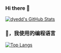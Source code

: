 ### Hi there 👋
[![dyedd's GitHub Stats](https://github-readme-stats.vercel.app/api?username=Tlntin&show_icons=true&hide=contribs,prs&count_private=true&bg_color=30,77FFD2,6297DB,1EECFF&title_color=fff&text_color=fff&icon_color=fff)](https://github.com/Tlntin)
### 🤔，我使用的编程语言
[![Top Langs](https://github-readme-stats.vercel.app/api/top-langs/?username=Tlntin&layout=compact)](https://github.com/Tlntin)
<!--
**Tlntin/Tlntin** is a ✨ _special_ ✨ repository because its `README.md` (this file) appears on your GitHub profile.

Here are some ideas to get you started:

- 🔭 I’m currently working on ...
- 🌱 I’m currently learning ...
- 👯 I’m looking to collaborate on ...
- 🤔 I’m looking for help with ...
- 💬 Ask me about ...
- 📫 How to reach me: ...
- 😄 Pronouns: ...
- ⚡ Fun fact: ...
-->

